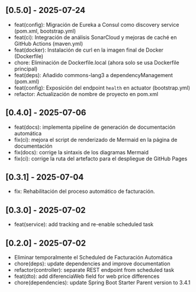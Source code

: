 ## [0.5.0] - 2025-07-24
- feat(config): Migración de Eureka a Consul como discovery service (pom.xml, bootstrap.yml)
- feat(ci): Integración de análisis SonarCloud y mejoras de caché en GitHub Actions (maven.yml)
- feat(docker): Instalación de curl en la imagen final de Docker (Dockerfile)
- chore: Eliminación de Dockerfile.local (ahora solo se usa Dockerfile principal)
- feat(deps): Añadido commons-lang3 a dependencyManagement (pom.xml)
- feat(config): Exposición del endpoint `health` en actuator (bootstrap.yml)
- refactor: Actualización de nombre de proyecto en pom.xml
## [0.4.0] - 2025-07-06
- feat(docs): implementa pipeline de generación de documentación automática
- fix(ci): mejora el script de renderizado de Mermaid en la página de documentación
- fix(docs): corrige la sintaxis de los diagramas Mermaid
- fix(ci): corrige la ruta del artefacto para el despliegue de GitHub Pages

## [0.3.1] - 2025-07-04
- fix: Rehabilitación del proceso automático de facturación.

## [0.3.0] - 2025-07-02
- feat(service): add tracking and re-enable scheduled task

## [0.2.0] - 2025-07-02
- Eliminar temporalmente el Scheduled de Facturación Automática
- chore(deps): update dependencies and improve documentation
- refactor(controller): separate REST endpoint from scheduled task
- feat(dto): add diferenciaWeb field for web price differences
- chore(dependencies): update Spring Boot Starter Parent version to 3.4.1